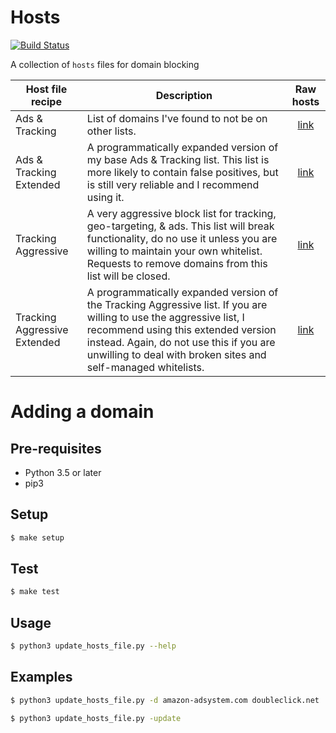 # Hosts

[![Build Status](https://travis-ci.org/lightswitch05/hosts.svg?branch=master)](https://travis-ci.org/lightswitch05/hosts)

A collection of `hosts` files for domain blocking

Host file recipe | Description | Raw hosts
---------------- | ----------- |:---------:
Ads & Tracking | List of domains I've found to not be on other lists. | [link](https://raw.githubusercontent.com/lightswitch05/hosts/master/ads-and-tracking.txt)
Ads & Tracking Extended | A programmatically expanded version of my base Ads & Tracking list. This list is more likely to contain false positives, but is still very reliable and I recommend using it. | [link](https://raw.githubusercontent.com/lightswitch05/hosts/master/ads-and-tracking-extended.txt)
Tracking Aggressive | A very aggressive block list for tracking, geo-targeting, & ads. This list will break functionality, do no use it unless you are willing to maintain your own whitelist. Requests to remove domains from this list will be closed. | [link](https://raw.githubusercontent.com/lightswitch05/hosts/master/tracking-aggressive.txt)
Tracking Aggressive Extended | A programmatically expanded version of the Tracking Aggressive list. If you are willing to use the aggressive list, I recommend using this extended version instead. Again, do not use this if you are unwilling to deal with broken sites and self-managed whitelists. | [link](https://raw.githubusercontent.com/lightswitch05/hosts/master/tracking-aggressive-extended.txt)

# Adding a domain

## Pre-requisites

* Python 3.5 or later
* pip3

## Setup

```bash
$ make setup
```

## Test

```bash
$ make test
```

## Usage
```bash
$ python3 update_hosts_file.py --help
```

## Examples

```bash
$ python3 update_hosts_file.py -d amazon-adsystem.com doubleclick.net
```

```bash
$ python3 update_hosts_file.py -update
```
